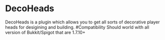 # DecoHeads
DecoHeads is a plugin which allows you to get all sorts of decorative player heads for desigining and building.
#Compatibility
Should world with all version of Bukkit/Spigot that are 1.7.10+